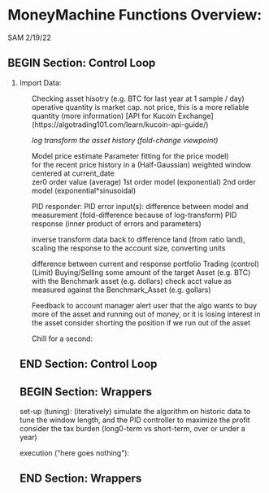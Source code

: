 # MoneyMachine Functions Overview:
SAM 2/19/22

## BEGIN Section: Control Loop
<ol>
  <li>Import Data:</li>
     <ol>
     Checking asset hisotry (e.g. BTC for last year at 1 sample / day)
         operative quantity is market cap. not price, this is a more reliable quantity (more information)
         [API for Kucoin Exchange](https://algotrading101.com/learn/kucoin-api-guide/)
   
   *log transform the asset history (fold-change viewpoint)*
   
   Model price estimate 
      Parameter fitting for the price model)    
      for the recent price history in a 
      (Half-Gaussian) weighted window centered at current_date    
         zer0 order value (average)
         1st order model (exponential)
         2nd order model (exponential*sinusoidal)
   
   PID responder:
      PID error input(s): 
         difference between model and measurement (fold-difference because of log-transform)
      PID response 
         (inner product of errors and parameters)

   inverse transform data
      back to difference land (from ratio land), scaling the response to the account size, converting units
   
   difference between current and response portfolio
   Trading (control)
      (Limit) Buying/Selling 
         some amount of the target Asset (e.g. BTC) with the Benchmark asset (e.g. dollars)
   check acct value 
      as measured against the Benchmark_Asset (e.g. gollars)

   Feedback to account manager
      alert user that the algo wants to buy more of the asset and running out of money, or it is losing interest in the asset
      consider shorting the position if we run out of the asset

   Chill for a second:
</ol>
  
## END Section: Control Loop

## BEGIN Section: Wrappers
   set-up (tuning):
      (iteratively) simulate the algorithm on historic data to tune the window length, and the PID controller to maximize the profit
      consider the tax burden (long0-term vs short-term, over or under a year)

   execution ("here goes nothing"):
## END Section: Wrappers
